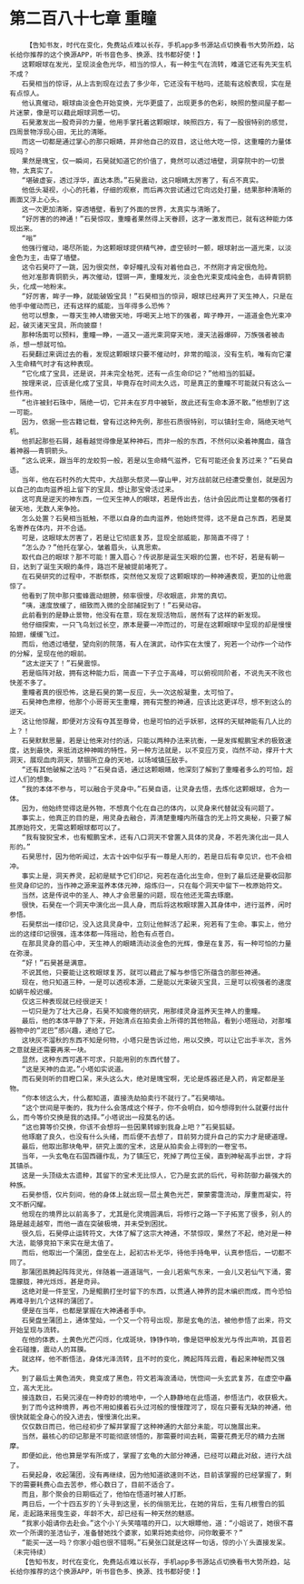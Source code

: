 # 第二百八十七章 重瞳
        【告知书友，时代在变化，免费站点难以长存，手机app多书源站点切换看书大势所趋，站长给你推荐的这个换源APP，听书音色多、换源、找书都好使！】
       这颗眼球在发光，呈现淡金色光华，相当的惊人，有一种生气在流转，难道它还有先天生机不成？
       石昊相当的惊讶，从上古到现在过去了多少年，它还没有干枯吗，还能有这般表现，实在是有点惊人。
       他认真催动，眼球由淡金色开始变换，光华更盛了，出现更多的色彩，映照的整间屋子都一片迷蒙，像是可以藉此眼球洞悉一切。
       石昊激发出一股奇异的力量，他用手掌托着这颗眼球，映照四方，有了一股很特别的感觉，四周景物浮现心田，无比的清晰。
       而这一切都是通过掌心的那只眼睛，并非他自己的双目，这让他大吃一惊，这重瞳的力量体现吗？
       果然是瑰宝，仅一瞬间，石昊就知道它的价值了，竟然可以透过墙壁，洞穿院中的一切景物，太真实了。
       “堪破虚妄，透过浮华，直达本质。”石昊震动，这只眼睛太厉害了，有点不真实。
       他低头凝视，小心的托着，仔细的观察，而后再次尝试通过它向远处打量，结果那种清晰的画面又浮上心头。
       这一次更加清晰，穿透墙壁，看到了外面的世界，太真实与清晰了。
       “好厉害的的神通！”石昊惊叹，重瞳者果然得上天眷顾，这才一激发而已，就有这种能力体现出来。
       “嗡”
       他强行催动，竭尽所能，为这颗眼球提供精气神，虚空顿时一颤，眼球射出一道光束，以淡金色为主，击穿了墙壁。
       这令石昊吓了一跳，因为很突然，幸好瞳孔没有对着他自己，不然刚才肯定很危险。
       他对准那青铜箭头，再次催动，铿锵一声，重瞳发光，淡金色光束变成纯金色，击碎青铜箭头，化成一地粉末。
       “好厉害，眸子一睁，就能破毁宝具！”石昊相当的惊异，眼球已经离开了天生神人，只是在他手中催动而已，还有这样的威能，当年得多么恐怖？
       他可以想象，一尊天生神人啸傲天地，呼喝天上地下的强者，眸子睁开，一道道金色光束冲起，破灭诸天宝具，所向披靡！
       那种场面可以预料，重瞳一睁，一道又一道光束洞穿天地，漫天法器爆碎，万族强者被击杀，想一想就可怕。
       石昊翻过来调过去的看，发现这颗眼球只要不催动时，非常的暗淡，没有生机，唯有向它灌入生命精气时才有这种表现。
       “它化成了宝具，还是说，并未完全枯死，还有一点生命印记？”他相当的狐疑。
       按理来说，应该是化成了宝具，毕竟存在时间太久远，可是真正的重瞳不可能就只有这么一些作用。
       “也许被封石珠中，隔绝一切，它并未在岁月中被斩，故此还有生命本源不散。”他想到了这一可能。
       因为，依据一些古籍记载，曾有过这种先例，那些石质很特别，可以镇封生命，隔绝天地气机。
       他抓起那些石屑，越看越觉得像是某种神石，而非一般的东西，不然何以染着神魔血，蕴含着神器——青铜箭头。
       “这么说来，跟当年的龙蛟剪一般，若是以生命精气滋养，它有可能还会复苏过来？”石昊自语。
       当年，他在石村外的大荒中，大战那头祭灵——穿山甲，对方战前就已经遭受重创，就是因为以自己的血肉滋养祖上留下的宝具，想让那宝骨活过来。
       这可真是逆天的神东西，一位天生神人的眼球，若是传出去，估计会因此而让皇都的强者打破天地，无数人来争抢。
       怎么处置？石昊相当抵触，不愿以自身的血肉滋养，他始终觉得，这不是自己东西，若是莫名寄养在体内，并不合适。
       可是，这眼球太厉害了，若是让它彻底复苏，显现全部威能，那简直不得了！
       “怎么办？”他托在掌心，皱着眉头，认真思索。
       取代自己的眼球？那不可能！置入眉心？传说那是诞生天眼的位置，也不好，若是有朝一日，达到了诞生天眼的条件，路岂不是被提前堵死了。
       在石昊研究的过程中，不断祭炼，突然他又发现了这颗眼球的一种神通表现，更加的让他震惊了。
       他看到了院中那只蜜蜂震动翅膀，频率很慢，尽收眼底，非常的真切。
       “咦，速度放缓了，细致而入微的全部捕捉到了！”石昊动容。
       此前看到的是静止景物，他没有在意，现在发现活物后，居然有了这样的新发现。
       他仔细探索，一只飞鸟划过长空，原本是要一冲而过的，可是在这颗眼球中呈现的却是慢慢拍翅，缓缓飞过。
       而后，他透过墙壁，望向别的院落，有人在演武，动作实在太慢了，宛若一个动作一个动作的分解，呈现在他的眼前。
       “这太逆天了！”石昊震惊。
       若是临阵对敌，拥有这种能力后，简直一下子立于高峰，可以俯视同阶者，不说先天不败也快差不多了。
       重瞳者真的很恐怖，这是石昊的第一反应，头一次这般凝重，太可怕了。
       石昊神色肃穆，他那个小哥哥天生重瞳，拥有完整的神通，应该比这更详尽，想不到这么的逆天。
       这让他惊醒，即便对方没有夺其至尊骨，也是可怕的近乎妖邪，这样的天赋神能有几人比的上？！
       石昊默默思量，若是让他来对付的话，只能以两种办法来抗衡，一是发挥鲲鹏宝术的极致速度，达到最快，来抵消这种神眸的特性。另一种方法就是，以不变应万变，岿然不动，撑开十大洞天，展现血肉洞天，禁锢所立身的天地，以场域镇压敌手。
       “还有其他破解之法吗？”石昊自语，通过这颗眼睛，他深刻了解到了重瞳者多么的可怕，超过人们的想象。
       “我的本体不参与，可以融合于灵身中。”石昊自语，让灵身去悟，去炼化这颗眼球，合为一体。
       因为，他始终觉得这是外物，不想真个化在自己的体内，以灵身来代替就没有问题了。
       事实上，他真正的目的是，用灵身去融合，弄清楚重瞳内所蕴含的无上符文奥秘，只要了解其原始符文，无需这颗眼球都可以了。
       “我有狻猊宝术，也有鲲鹏宝术，还有八口洞天不曾置入具体的灵身，不若先演化出一具人形的。”
       石昊思忖，因为他听闻过，太古十凶中似乎有一尊是人形的，若是日后有幸见识，也不会相冲。
       事实上是，洞天养灵，起初是赋予它们印记，宛若在造化出生命，但到了最后还是要收回那些灵身印记的，当作神之源来滋养本体元神，熔炼归一，只在每个洞天中留下一枚原始符文。
       当然，这是传说中的圣人、神人才会思量的问题，现在他还无需去琢磨。
       很快，石昊在一个洞天中演化出一具人身，而后将这枚眼球置入其身体中，进行滋养，闲时参悟。
       石昊祭出一缕印记，没入这具灵身中，立刻让他鲜活了起来，宛若有了生命。事实上，他分出的这缕印记很强，连本体都一阵摇动，脸色有点苍白。
       在那具灵身的眉心中，天生神人的眼睛流动淡金色的光辉，像是在复苏，有一种可怕的力量在弥漫。
       “好！”石昊甚是满意。
       不说其他，只要能让这枚眼球复苏，就可以藉此了解与参悟它所蕴含的那些神通。
       现在，他只知道三种，一是可以透视本源，二是能以光束破灭宝具，三是可以视强者的速度如蜗牛般迟缓。
       仅这三种表现就已经很逆天！
       一切只是为了壮大己身，石昊不知疲倦的研究，用那缕灵身滋养天生神人的重瞳。
       最后，他的本体平静了下来，开始清点在拍卖会上所得的其他物品，看到小塔摇动，对那堆器物中的“泥巴”感兴趣，递给了它。
       这块灰不溜秋的东西不知是何物，小塔只是告诉过他，用以交换，可以让它出手半次，言外之意就是还需要再来一块。
       显然，这种东西可遇不可求，只能用别的东西代替了。
       “这是天神的血泥。”小塔如实说道。
       而石昊则听的目瞪口呆，来头这么大，绝对是瑰宝啊，无论是炼器还是入药，肯定都是圣物。
       “你本领这么大，什么都知道，直接洗劫拍卖行不就行了。”石昊嘀咕。
       “这个世间是平衡的，我为什么会落成这个样子，你不会明白，如今想得到什么就要付出什么，而今等价交换是我的选择。”小塔说出一段莫名的话。
       “这也算等价交换，你该不会想将一些因果转嫁到我身上吧？”石昊狐疑。
       他琢磨了良久，也没有什么头绪，而后便不去想了，目前努力提升自己的实力才是硬道理。
       最后，他取出那块龟甲，研究上面的宝术，这是从拍卖会上得到的一卷宝书。
       当年，一头玄龟在石国西疆作乱，为了镇压它，死掉了两位王侯，直到神秘高手出世，才将其镇杀。
       这是一头顶级太古遗种，其留下的宝术无比惊人，它乃是玄武的后代，号称防御力最强大的种族。
       石昊参悟，仅片刻间，他的身体上就出现一层土黄色光芒，蒙蒙雾霭流动，厚重而凝实，符文不断闪耀。
       他现在的境界比以前高多了，尤其是化灵境圆满后，将修行之路一下子拓宽了很多，别人的路是越走越窄，而他一直在突破极境，并未受到困扰。
       很久后，石昊停止运转符文，大体了解了这宗大神通，不禁惊叹，果然了不起，绝对是一种大法，能够竞拍下来实在是太值了。
       而后，他取出一个蒲团，盘坐在上，起初古朴无华，待他手持龟甲，认真参悟后，一切都不同了。
       那蒲团蒸腾起阵阵灵光，伴随着一道道瑞气，一会儿若紫气东来，一会儿又若仙气下涌，雾霭朦胧，神光烁烁，甚是奇异。
       这绝对是一件至宝，乃是鲲鹏打坐时留下的东西，以贯通人神界的昆木编织而成，而今恐怕再难寻到几个这样的蒲团了。
       便是在当年，也都是掌握在大神通者手中。
       石昊盘坐蒲团上，通体莹灿，一个又一个符号出现，那是玄龟的法，被他参悟了出来，符文开始呈现与流转。
       在他的体表，土黄色光芒闪烁，化成斑块，铮铮作响，像是铠甲般发光与传出声响，其音若金石碰撞，震动人的耳膜。
       就这样，他不断悟法，身体光泽流转，且不时的变化，腾起阵阵云霞，看起来神秘而又强大。
       到了最后土黄色消失，竟变成了黑色，符文若海浪涌动，恍惚间一头玄武复苏，在虚空中矗立，高大无比。
       接连数日，石昊沉浸在一种奇妙的境地中，一个人静静地在此悟道，参悟法门，收获极大。
       到了而今这种境界，再也不用如摸着石头过河般的慢慢蹚河了，现在只要有无缺的神通，他很快就能全身心的投入进去，慢慢演化出来。
       仅仅数日而已，他已经初步了解并掌握了这种神通的大部分未能，可以施展出来。
       当然，最核心的印记那是不可能彻底领悟的，那需要时间去耗，需要花费无尽的精力去揣摩。
       即便如此，他也算是学有所成了，掌握了玄龟的大部分神通，已经可以藉此对敌，进行大战了。
       石昊起身，收起蒲团，没有再继续，因为他知道欲速则不达，目前该掌握的已经掌握了，剩下的需要耗费心血去苦参，修心数日了，目前不适合了。
       而且，那个聚会的日期临近了，他怕在悟道时被人打断。
       两日后，一个十四五岁的丫头寻到这里，长的俏丽无比，在她的背后，生有几根雪白的狐尾，走起路来摇曳生姿，年龄不大，却已经有一种天然的魅惑。
       “我家小姐请你去赴会。”这个小丫头笑嘻嘻的开口，以大眼瞟他，道：“小姐说了，她很不喜欢一个所谓的圣洁仙子，准备替她找个婆家，如果将她卖给你，问你敢要不？”
       “能买一送一吗？你家小姐也很不错啊。”石昊张口就是这样一句话，惊的小丫头直接发呆。（未完待续）
       【告知书友，时代在变化，免费站点难以长存，手机app多书源站点切换看书大势所趋，站长给你推荐的这个换源APP，听书音色多、换源、找书都好使！】